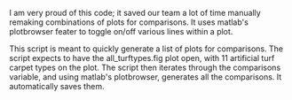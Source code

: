 I am very proud of this code; it saved our team a lot of time manually remaking combinations of plots for comparisons. It uses matlab's plotbrowser feater to toggle on/off various lines within a plot.

This script is meant to quickly generate a list of plots for comparisons. The script expects to have the all_turftypes.fig plot open, with 11 artificial turf carpet types on the plot.
The script then iterates through the comparisons variable, and using matlab's plotbrowser, generates all the comparisons. It automatically saves them.
